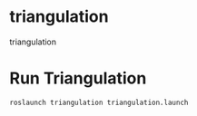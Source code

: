 # triangulation
triangulation
# Run Triangulation
```
roslaunch triangulation triangulation.launch
```

